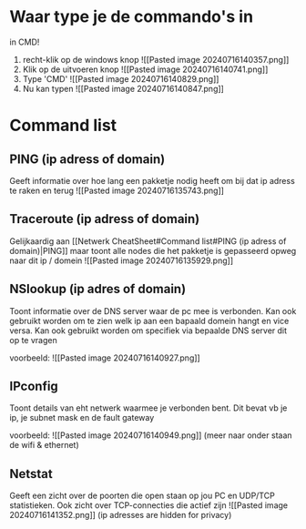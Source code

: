# Waar type je de commando's in
in CMD!
1. recht-klik  op de windows knop
![[Pasted image 20240716140357.png]]
2.  Klik op de uitvoeren knop
![[Pasted image 20240716140741.png]]
3. Type 'CMD'
![[Pasted image 20240716140829.png]]
4. Nu kan typen
![[Pasted image 20240716140847.png]]

# Command list
## PING (ip adress of domain)
Geeft informatie over hoe lang een pakketje nodig heeft om bij dat ip adress te raken en terug
![[Pasted image 20240716135743.png]]

## Traceroute (ip adress of domain)
Gelijkaardig aan [[Netwerk CheatSheet#Command list#PING (ip adress of domain)|PING]] maar toont alle nodes die het pakketje is gepasseerd opweg naar dit ip / domein
![[Pasted image 20240716135929.png]]

## NSlookup (ip adres of domain)
Toont informatie over de DNS server waar de pc mee is verbonden. Kan ook gebruikt worden om te zien welk ip aan een bapaald domein hangt en vice versa. Kan ook gebruikt worden om specifiek via bepaalde DNS server dit op te vragen

voorbeeld:
![[Pasted image 20240716140927.png]]
## IPconfig
Toont details van eht netwerk waarmee je verbonden bent. Dit bevat vb je ip, je subnet mask en de fault gateway

voorbeeld:
![[Pasted image 20240716140949.png]]
(meer naar onder staan de wifi & ethernet)
## Netstat
Geeft een zicht over de poorten die open staan op jou PC en UDP/TCP statistieken. Ook zicht over TCP-connecties die actief zijn
![[Pasted image 20240716141352.png]]
(ip adresses are hidden for privacy)